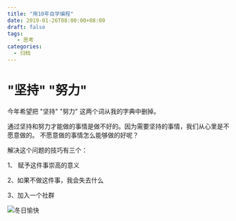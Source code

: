 ```yaml
---
title: "用10年自学编程"
date: 2019-01-26T08:00:00+08:00
draft: false
tags: 
   - 思考
categories:
  - 归档
---
```



# "坚持" "努力" 

今年希望把 "坚持" "努力" 这两个词从我的字典中删掉。

通过坚持和努力才能做的事情是做不好的。因为需要坚持的事情，我们从心里是不愿意做的。
不愿意做的事情怎么能够做的好呢？

解决这个问题的技巧有三个：

1、 赋予这件事崇高的意义

2、如果不做这件事，我会失去什么

3、加入一个社群

![冬日愉快](https://gitee.com/gdhu/prvpic/raw/master/2019-01-23-001.jpg)


